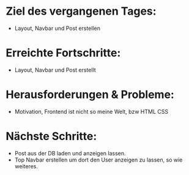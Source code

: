 # Ziel des vergangenen Tages:
- Layout, Navbar und Post erstellen

# Erreichte Fortschritte:
- Layout, Navbar und Post erstellt

# Herausforderungen & Probleme:
- Motivation, Frontend ist nicht so meine Welt, bzw HTML CSS

# Nächste Schritte:
- Post aus der DB laden und anzeigen lassen.
- Top Navbar erstellen um dort den User anzeigen zu lassen, so wie weiteres.